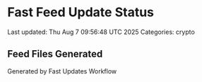 # Fast Feed Update Status
Last updated: Thu Aug  7 09:56:48 UTC 2025
Categories: crypto

## Feed Files Generated

Generated by Fast Updates Workflow
